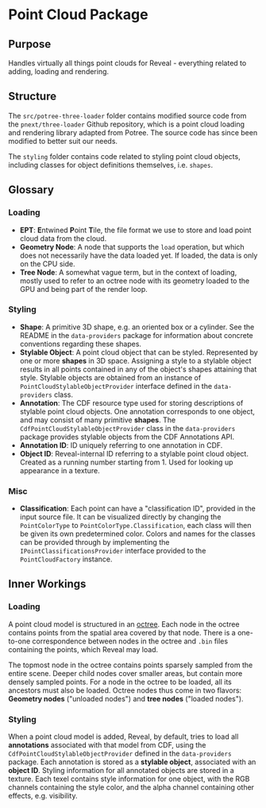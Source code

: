 # Point Cloud Package

## Purpose

Handles virtually all things point clouds for Reveal - everything related to adding, loading and rendering.

## Structure

The `src/potree-three-loader` folder contains modified source code from the `pnext/three-loader` Github repository, which is a point cloud loading and rendering library adapted from Potree. The source code has since been modified to better suit our needs.

The `styling` folder contains code related to styling point cloud objects, including classes for object definitions themselves, i.e. `shapes`.

## Glossary

### Loading

- **EPT**: **E**ntwined **P**oint **T**ile, the file format we use to store and load point cloud data from the cloud.
- **Geometry Node**: A node that supports the `load` operation, but which does not necessarily have the data loaded yet. If loaded, the data is only on the CPU side.
- **Tree Node**: A somewhat vague term, but in the context of loading, mostly used to refer to an octree node with its geometry loaded to the GPU and being part of the render loop.

### Styling

- **Shape**: A primitive 3D shape, e.g. an oriented box or a cylinder. See the README in the `data-providers` package for information about concrete conventions regarding these shapes.
- **Stylable Object**: A point cloud object that can be styled. Represented by one or more **shapes** in 3D space. Assigning a style to a stylable object results in all points contained in any of the object's shapes attaining that style. Stylable objects are obtained from an instance of `PointCloudStylableObjectProvider` interface defined in the `data-providers` class.
- **Annotation**: The CDF resource type used for storing descriptions of stylable point cloud objects. One annotation corresponds to one object, and may consist of many primitive **shapes**. The `CdfPointCloudStylableObjectProvider` class in the `data-providers` package provides stylable objects from the CDF Annotations API.
- **Annotation ID**: ID uniquely referring to one annotation in CDF.
- **Object ID**: Reveal-internal ID referring to a stylable point cloud object. Created as a running number starting from 1. Used for looking up appearance in a texture.

### Misc

- **Classification**: Each point can have a "classification ID", provided in the input source file. It can be visualized directly by changing the `PointColorType` to `PointColorType.Classification`, each class will then be given its own predetermined color. Colors and names for the classes can be provided through by implementing the `IPointClassificationsProvider` interface provided to the `PointCloudFactory` instance.

## Inner Workings

### Loading

A point cloud model is structured in an [octree](https://en.wikipedia.org/wiki/Octree). Each node in the octree contains points from the spatial area covered by that node. There is a one-to-one correspondence between nodes in the octree and `.bin` files containing the points, which Reveal may load.

The topmost node in the octree contains points sparsely sampled from the entire scene. Deeper child nodes cover smaller areas, but contain more densely sampled points. For a node in the octree to be loaded, all its ancestors must also be loaded. Octree nodes thus come in two flavors: **Geometry nodes** ("unloaded nodes") and **tree nodes** ("loaded nodes").

### Styling

When a point cloud model is added, Reveal, by default, tries to load all **annotations** associated with that model from CDF, using the `CdfPointCloudStylableObjectProvider` defined in the `data-providers` package. Each annotation is stored as a **stylable object**, associated with an **object ID**. Styling information for all annotated objects are stored in a texture. Each texel contains style information for one object, with the RGB channels containing the style color, and the alpha channel containing other effects, e.g. visibility.
